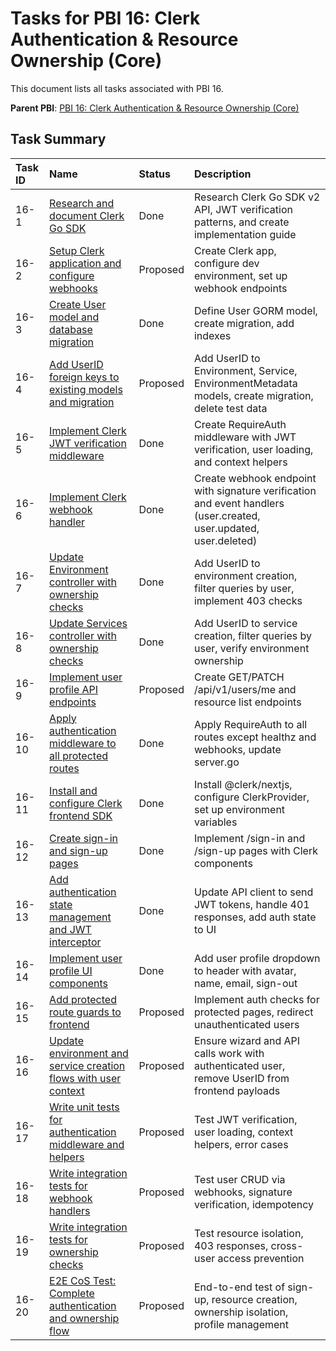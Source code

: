 # Tasks for PBI 16: Clerk Authentication & Resource Ownership (Core)

This document lists all tasks associated with PBI 16.

**Parent PBI**: [PBI 16: Clerk Authentication & Resource Ownership (Core)](./prd.md)

## Task Summary

| Task ID | Name | Status | Description |
| :------ | :--------------------------------------- | :------- | :--------------------------------- |
| 16-1 | [Research and document Clerk Go SDK](./16-1.md) | Done | Research Clerk Go SDK v2 API, JWT verification patterns, and create implementation guide |
| 16-2 | [Setup Clerk application and configure webhooks](./16-2.md) | Proposed | Create Clerk app, configure dev environment, set up webhook endpoints |
| 16-3 | [Create User model and database migration](./16-3.md) | Done | Define User GORM model, create migration, add indexes |
| 16-4 | [Add UserID foreign keys to existing models and migration](./16-4.md) | Proposed | Add UserID to Environment, Service, EnvironmentMetadata models, create migration, delete test data |
| 16-5 | [Implement Clerk JWT verification middleware](./16-5.md) | Done | Create RequireAuth middleware with JWT verification, user loading, and context helpers |
| 16-6 | [Implement Clerk webhook handler](./16-6.md) | Done | Create webhook endpoint with signature verification and event handlers (user.created, user.updated, user.deleted) |
| 16-7 | [Update Environment controller with ownership checks](./16-7.md) | Done | Add UserID to environment creation, filter queries by user, implement 403 checks |
| 16-8 | [Update Services controller with ownership checks](./16-8.md) | Done | Add UserID to service creation, filter queries by user, verify environment ownership |
| 16-9 | [Implement user profile API endpoints](./16-9.md) | Proposed | Create GET/PATCH /api/v1/users/me and resource list endpoints |
| 16-10 | [Apply authentication middleware to all protected routes](./16-10.md) | Done | Apply RequireAuth to all routes except healthz and webhooks, update server.go |
| 16-11 | [Install and configure Clerk frontend SDK](./16-11.md) | Done | Install @clerk/nextjs, configure ClerkProvider, set up environment variables |
| 16-12 | [Create sign-in and sign-up pages](./16-12.md) | Done | Implement /sign-in and /sign-up pages with Clerk components |
| 16-13 | [Add authentication state management and JWT interceptor](./16-13.md) | Done | Update API client to send JWT tokens, handle 401 responses, add auth state to UI |
| 16-14 | [Implement user profile UI components](./16-14.md) | Done | Add user profile dropdown to header with avatar, name, email, sign-out |
| 16-15 | [Add protected route guards to frontend](./16-15.md) | Proposed | Implement auth checks for protected pages, redirect unauthenticated users |
| 16-16 | [Update environment and service creation flows with user context](./16-16.md) | Proposed | Ensure wizard and API calls work with authenticated user, remove UserID from frontend payloads |
| 16-17 | [Write unit tests for authentication middleware and helpers](./16-17.md) | Proposed | Test JWT verification, user loading, context helpers, error cases |
| 16-18 | [Write integration tests for webhook handlers](./16-18.md) | Proposed | Test user CRUD via webhooks, signature verification, idempotency |
| 16-19 | [Write integration tests for ownership checks](./16-19.md) | Proposed | Test resource isolation, 403 responses, cross-user access prevention |
| 16-20 | [E2E CoS Test: Complete authentication and ownership flow](./16-20.md) | Proposed | End-to-end test of sign-up, resource creation, ownership isolation, profile management |

